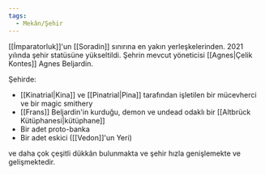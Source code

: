 ```yaml
---
tags:
  - Mekân/Şehir
---  
```

  
[[İmparatorluk]]'un [[Soradin]] sınırına en yakın yerleşkelerinden. 2021 yılında şehir statüsüne yükseltildi. Şehrin mevcut yöneticisi [[Agnes|Çelik Kontes]] Agnes Beljardin.  
  
Şehirde:  
  
- [[Kinatrial|Kina]] ve [[Pinatrial|Pina]] tarafından işletilen bir mücevherci ve bir magic smithery  
- [[Frans]] Beljardin'in kurduğu, demon ve undead odaklı bir [[Altbrück Kütüphanesi|kütüphane]]  
- Bir adet proto-banka  
- Bir adet eskici ([[Vedon]]'un Yeri)  
  
ve daha çok çeşitli dükkân bulunmakta ve şehir hızla genişlemekte ve gelişmektedir.